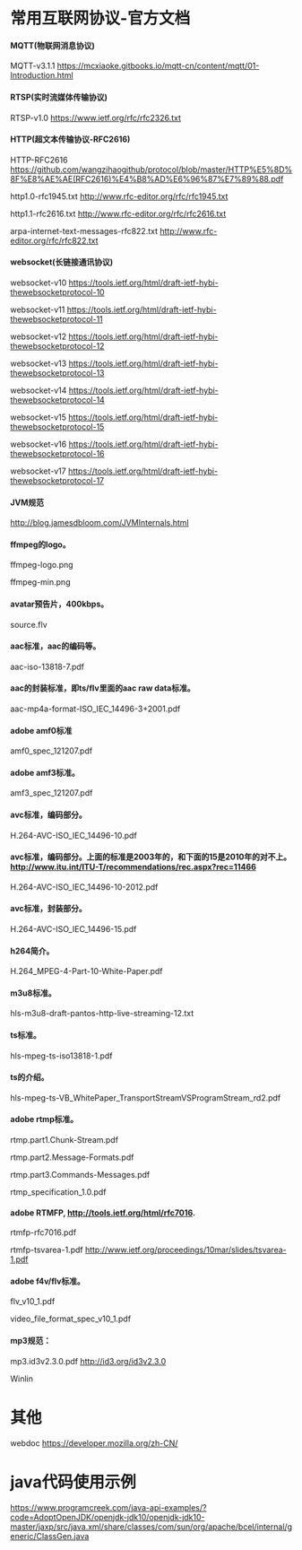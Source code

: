 # 常用互联网协议-官方文档



#### MQTT(物联网消息协议)

MQTT-v3.1.1 https://mcxiaoke.gitbooks.io/mqtt-cn/content/mqtt/01-Introduction.html


#### RTSP(实时流媒体传输协议)

RTSP-v1.0 https://www.ietf.org/rfc/rfc2326.txt


#### HTTP(超文本传输协议-RFC2616)

HTTP-RFC2616 https://github.com/wangzihaogithub/protocol/blob/master/HTTP%E5%8D%8F%E8%AE%AE(RFC2616)%E4%B8%AD%E6%96%87%E7%89%88.pdf

http1.0-rfc1945.txt http://www.rfc-editor.org/rfc/rfc1945.txt
    
http1.1-rfc2616.txt http://www.rfc-editor.org/rfc/rfc2616.txt
    
arpa-internet-text-messages-rfc822.txt http://www.rfc-editor.org/rfc/rfc822.txt

#### websocket(长链接通讯协议)

websocket-v10 https://tools.ietf.org/html/draft-ietf-hybi-thewebsocketprotocol-10

websocket-v11 https://tools.ietf.org/html/draft-ietf-hybi-thewebsocketprotocol-11

websocket-v12 https://tools.ietf.org/html/draft-ietf-hybi-thewebsocketprotocol-12

websocket-v13 https://tools.ietf.org/html/draft-ietf-hybi-thewebsocketprotocol-13

websocket-v14 https://tools.ietf.org/html/draft-ietf-hybi-thewebsocketprotocol-14

websocket-v15 https://tools.ietf.org/html/draft-ietf-hybi-thewebsocketprotocol-15

websocket-v16 https://tools.ietf.org/html/draft-ietf-hybi-thewebsocketprotocol-16

websocket-v17 https://tools.ietf.org/html/draft-ietf-hybi-thewebsocketprotocol-17

#### JVM规范

http://blog.jamesdbloom.com/JVMInternals.html

#### ffmpeg的logo。    

ffmpeg-logo.png

ffmpeg-min.png

#### avatar预告片，400kbps。

source.flv

#### aac标准，aac的编码等。

aac-iso-13818-7.pdf
    
#### aac的封装标准，即ts/flv里面的aac raw data标准。

aac-mp4a-format-ISO_IEC_14496-3+2001.pdf
    
####  adobe amf0标准  

amf0_spec_121207.pdf
    
#### adobe amf3标准。

amf3_spec_121207.pdf
    
####  avc标准，编码部分。

H.264-AVC-ISO_IEC_14496-10.pdf
   
#### avc标准，编码部分。上面的标准是2003年的，和下面的15是2010年的对不上。http://www.itu.int/ITU-T/recommendations/rec.aspx?rec=11466

H.264-AVC-ISO_IEC_14496-10-2012.pdf
    
#### avc标准，封装部分。

H.264-AVC-ISO_IEC_14496-15.pdf
   
####  h264简介。  

H.264_MPEG-4-Part-10-White-Paper.pdf
    
####  m3u8标准。  

hls-m3u8-draft-pantos-http-live-streaming-12.txt
    
####  ts标准。  

hls-mpeg-ts-iso13818-1.pdf
    
####  ts的介绍。  

hls-mpeg-ts-VB_WhitePaper_TransportStreamVSProgramStream_rd2.pdf
    
#### adobe rtmp标准。   

rtmp.part1.Chunk-Stream.pdf

rtmp.part2.Message-Formats.pdf

rtmp.part3.Commands-Messages.pdf

rtmp_specification_1.0.pdf
    
#### adobe RTMFP, http://tools.ietf.org/html/rfc7016. 

rtmfp-rfc7016.pdf
      
rtmfp-tsvarea-1.pdf http://www.ietf.org/proceedings/10mar/slides/tsvarea-1.pdf

#### adobe f4v/flv标准。

flv_v10_1.pdf

video_file_format_spec_v10_1.pdf
    

#### mp3规范：

mp3.id3v2.3.0.pdf http://id3.org/id3v2.3.0

Winlin


# 其他
webdoc https://developer.mozilla.org/zh-CN/


# java代码使用示例

https://www.programcreek.com/java-api-examples/?code=AdoptOpenJDK/openjdk-jdk10/openjdk-jdk10-master/jaxp/src/java.xml/share/classes/com/sun/org/apache/bcel/internal/generic/ClassGen.java
